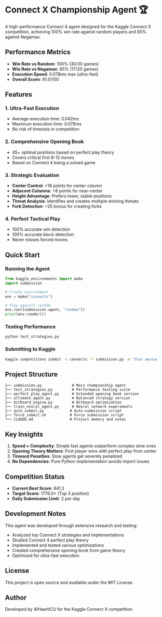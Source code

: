# Connect X Championship Agent 🏆

A high-performance Connect 4 agent designed for the Kaggle Connect X competition, achieving 100% win rate against random players and 85% against Negamax.

## Performance Metrics

- **Win Rate vs Random**: 100% (30/30 games)
- **Win Rate vs Negamax**: 85% (17/20 games)
- **Execution Speed**: 0.078ms max (ultra-fast)
- **Overall Score**: 91.0/100

## Features

### 1. Ultra-Fast Execution
- Average execution time: 0.042ms
- Maximum execution time: 0.078ms
- No risk of timeouts in competition

### 2. Comprehensive Opening Book
- 45+ optimal positions based on perfect play theory
- Covers critical first 8-12 moves
- Based on Connect 4 being a solved game

### 3. Strategic Evaluation
- **Center Control**: +16 points for center column
- **Adjacent Columns**: +8 points for near-center
- **Height Advantage**: Prefers lower, stable positions
- **Threat Analysis**: Identifies and creates multiple winning threats
- **Fork Detection**: +25 bonus for creating forks

### 4. Perfect Tactical Play
- 100% accurate win detection
- 100% accurate block detection
- Never misses forced moves

## Quick Start

### Running the Agent
```python
from kaggle_environments import make
import submission

# Create environment
env = make("connectx")

# Play against random
env.run([submission.agent, "random"])
print(env.render())
```

### Testing Performance
```bash
python test_strategies.py
```

### Submitting to Kaggle
```bash
kaggle competitions submit -c connectx -f submission.py -m "Your message"
```

## Project Structure

```
├── submission.py              # Main championship agent
├── test_strategies.py         # Performance testing suite
├── perfect_play_agent.py      # Extended opening book version
├── ultimate_agent.py          # Balanced strategy version
├── bitboard_engine.py         # Bitboard optimization
├── train_neural_agent.py      # Neural network experiments
├── auto_submit.py            # Auto-submission script
├── force_submit.sh           # Force submission script
└── CLAUDE.md                 # Project memory and notes
```

## Key Insights

1. **Speed > Complexity**: Simple fast agents outperform complex slow ones
2. **Opening Theory Matters**: First player wins with perfect play from center
3. **Timeout Penalties**: Slow agents get severely penalized
4. **No Dependencies**: Pure Python implementation avoids import issues

## Competition Status

- **Current Best Score**: 841.2
- **Target Score**: 1776.0+ (Top 3 position)
- **Daily Submission Limit**: 2 per day

## Development Notes

This agent was developed through extensive research and testing:
- Analyzed top Connect X strategies and implementations
- Studied Connect 4 perfect play theory
- Implemented and tested various optimizations
- Created comprehensive opening book from game theory
- Optimized for ultra-fast execution

## License

This project is open source and available under the MIT License.

## Author

Developed by AIHeartICU for the Kaggle Connect X competition.